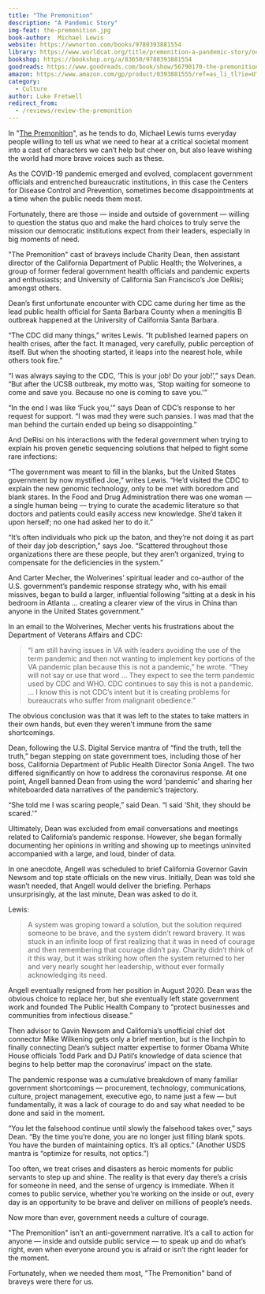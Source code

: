 ```yaml
---
title: "The Premonition"
description: "A Pandemic Story"
img-feat: the-premonition.jpg
book-author:  Michael Lewis
website: https://wwnorton.com/books/9780393881554
library: https://www.worldcat.org/title/premonition-a-pandemic-story/oclc/1235820893?loc=
bookshop: https://bookshop.org/a/83650/9780393881554
goodreads: https://www.goodreads.com/book/show/56790170-the-premonition
amazon: https://www.amazon.com/gp/product/0393881555/ref=as_li_tl?ie=UTF8&tag=govfresh-20&camp=1789&creative=9325&linkCode=as2&creativeASIN=0393881555&linkId=10adff7ccd2c316606f67653f524844d
category:
  - Culture
author: Luke Fretwell
redirect_from:
  - /reviews/review-the-premonition
---
```


In "[The Premonition](/books/the-premonition)", as he tends to do, Michael Lewis turns everyday people willing to tell us what we need to hear at a critical societal moment into a cast of characters we can’t help but cheer on, but also leave wishing the world had more brave voices such as these.

As the COVID-19 pandemic emerged and evolved, complacent government officials and entrenched bureaucratic institutions, in this case the Centers for Disease Control and Prevention, sometimes become disappointments at a time when the public needs them most.

Fortunately, there are those — inside and outside of government — willing to question the status quo and make the hard choices to truly serve the mission our democratic institutions expect from their leaders, especially in big moments of need.

"The Premonition" cast of braveys include Charity Dean, then assistant director of the California Department of Public Health; the Wolverines, a group of former federal government health officials and pandemic experts and enthusiasts; and University of California San Francisco’s Joe DeRisi; amongst others.

Dean’s first unfortunate encounter with CDC came during her time as the lead public health official for Santa Barbara County when a meningitis B outbreak happened at the University of California Santa Barbara.

“The CDC did many things,” writes Lewis. “It published learned papers on health crises, after the fact. It managed, very carefully, public perception of itself. But when the shooting started, it leaps into the nearest hole, while others took fire.”

“I was always saying to the CDC, ‘This is your job! Do your job!’,” says Dean. “But after the UCSB outbreak, my motto was, ‘Stop waiting for someone to come and save you. Because no one is coming to save you.'”

“In the end I was like ‘Fuck you,'” says Dean of CDC’s response to her request for support. “I was mad they were such pansies. I was mad that the man behind the curtain ended up being so disappointing.”

And DeRisi on his interactions with the federal government when trying to explain his proven genetic sequencing solutions that helped to fight some rare infections:

“The government was meant to fill in the blanks, but the United States government by now mystified Joe,” writes Lewis. “He’d visited the CDC to explain the new genomic technology, only to be met with boredom and blank stares. In the Food and Drug Administration there was one woman — a single human being — trying to curate the academic literature so that doctors and patients could easily access new knowledge. She’d taken it upon herself; no one had asked her to do it.”

“It’s often individuals who pick up the baton, and they’re not doing it as part of their day job description,” says Joe. “Scattered throughout those organizations there are these people, but they aren’t organized, trying to compensate for the deficiencies in the system.”

And Carter Mecher, the Wolverines’ spiritual leader and co-author of the U.S. government’s pandemic response strategy who, with his email missives, began to build a larger, influential following “sitting at a desk in his bedroom in Atlanta … creating a clearer view of the virus in China than anyone in the United States government.”

In an email to the Wolverines, Mecher vents his frustrations about the Department of Veterans Affairs and CDC:

>“I am still having issues in VA with leaders avoiding the use of the term pandemic and then not wanting to implement key portions of the VA pandemic plan because this is not a pandemic,” he wrote. “They will not say or use that word … They expect to see the term pandemic used by CDC and WHO. CDC continues to say this is not a pandemic. … I know this is not CDC’s intent but it is creating problems for bureaucrats who suffer from malignant obedience.”

The obvious conclusion was that it was left to the states to take matters in their own hands, but even they weren’t immune from the same shortcomings.

Dean, following the U.S. Digital Service mantra of “find the truth, tell the truth,” began stepping on state government toes, including those of her boss, California Department of Public Health Director Sonia Angell. The two differed significantly on how to address the coronavirus response. At one point, Angell banned Dean from using the word ‘pandemic’ and sharing her whiteboarded data narratives of the pandemic’s trajectory.

“She told me I was scaring people,” said Dean. “I said ‘Shit, they should be scared.'”

Ultimately, Dean was excluded from email conversations and meetings related to California’s pandemic response. However, she began formally documenting her opinions in writing and showing up to meetings uninvited accompanied with a large, and loud, binder of data.

In one anecdote, Angell was scheduled to brief California Governor Gavin Newsom and top state officials on the new virus. Initially, Dean was told she wasn’t needed, that Angell would deliver the briefing. Perhaps unsurprisingly, at the last minute, Dean was asked to do it.

Lewis:

> A system was groping toward a solution, but the solution required someone to be brave, and the system didn’t reward bravery. It was stuck in an infinite loop of first realizing that it was in need of courage and then remembering that courage didn’t pay. Charity didn’t think of it this way, but it was striking how often the system returned to her and very nearly sought her leadership, without ever formally acknowledging its need.

Angell eventually resigned from her position in August 2020. Dean was the obvious choice to replace her, but she eventually left state government work and founded The Public Health Company to “protect businesses and communities from infectious disease.”

Then advisor to Gavin Newsom and California’s unofficial chief dot connector Mike Wilkening gets only a brief mention, but is the linchpin to finally connecting Dean’s subject matter expertise to former Obama White House officials Todd Park and DJ Patil’s knowledge of data science that begins to help better map the coronavirus’ impact on the state.

The pandemic response was a cumulative breakdown of many familiar government shortcomings — procurement, technology, communications, culture, project management, executive ego, to name just a few — but fundamentally, it was a lack of courage to do and say what needed to be done and said in the moment.

“You let the falsehood continue until slowly the falsehood takes over,” says Dean. “By the time you’re done, you are no longer just filling blank spots. You have the burden of maintaining optics. It’s all optics.” (Another USDS mantra is “optimize for results, not optics.”)

Too often, we treat crises and disasters as heroic moments for public servants to step up and shine. The reality is that every day there’s a crisis for someone in need, and the sense of urgency is immediate. When it comes to public service, whether you’re working on the inside or out, every day is an opportunity to be brave and deliver on millions of people’s needs.

Now more than ever, government needs a culture of courage.

"The Premonition" isn’t an anti-government narrative. It’s a call to action for anyone — inside and outside public service — to speak up and do what’s right, even when everyone around you is afraid or isn’t the right leader for the moment.

Fortunately, when we needed them most, "The Premonition" band of braveys were there for us.